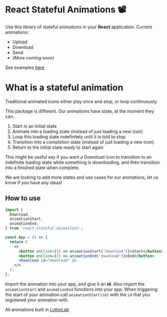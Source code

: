 # React Stateful Animations 📽️

Use this library of stateful animations in your **React** application. Current animations:

- Upload
- Download
- Send
- _(More coming soon)_

See examples [here](https://will-thomson4.github.io/)

# What is a stateful animation

Traditional animated icons either play once and stop, or loop continuously.

This package is different. Our animations have state, at the moment they can:

1. Start in an initial state
2. Animate _into_ a loading state (instead of just loading a new icon)
3. Loop this loading state indefinitely until it is told to stop
4. Transition _into_ a completion state (instead of just loading a new icon)
5. Return to the initial state ready to start again

This might be useful say if you want a Download icon to transition to an indefinite loading state while something is downloading, and then transition into a finished state when complete.

We are looking to add more states and use cases for our animations, let us know if you have any ideas!

## How to use

```jsx
import {
  Download,
  animationStart,
  animationEnd,
} from 'react-stateful-animations';

const App = () => {
  return (
    <>
      <button onClick={() => animationStart('download')}>Start</button>
      <button onClick={() => animationEnd('download')}>End</button>
      <Download id="download" />
    </>
  );
};
```

Import the animation into your app, and give it an **id**. Also import the `animationStart` and `animationEnd` functions into your app. When triggering the start of your animation call `animationStart(id)` with the `id` that you registered your animation with.

All animations built in [LottieLab](https://www.lottielab.com/)
